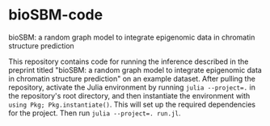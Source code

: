 # bioSBM-code
bioSBM: a random graph model to integrate epigenomic data in chromatin structure prediction

This repository contains code for running the inference described in the preprint titled "bioSBM: a random graph model to integrate epigenomic data in chromatin structure prediction" on an example dataset. After pulling the repository, activate the Julia environment by running `julia --project=.` in the repository's root directory, and then instantiate the environment with `using Pkg; Pkg.instantiate()`. This will set up the required dependencies for the project. Then run `julia --project=. run.jl`.

